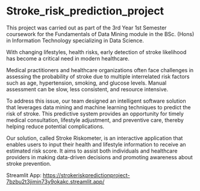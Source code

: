 # Stroke_risk_prediction_project

This project was carried out as part of the 3rd Year 1st Semester coursework for the Fundamentals of Data Mining module in the BSc. (Hons) in Information Technology specializing in Data Science.

With changing lifestyles, health risks, early detection of stroke likelihood has become a critical need in modern healthcare.

Medical practitioners and healthcare organizations often face challenges in assessing the probability of stroke due to multiple interrelated risk factors such as age, hypertension, smoking, and glucose levels. Manual assessment can be slow, less consistent, and resource intensive.

To address this issue, our team designed an intelligent software solution that leverages data mining and machine learning techniques to predict the risk of stroke. This predictive system provides an opportunity for timely medical consultation, lifestyle adjustment, and preventive care, thereby helping reduce potential complications.

Our solution, called Stroke Riskometer, is an interactive application that enables users to input their health and lifestyle information to receive an estimated risk score. It aims to assist both individuals and healthcare providers in making data-driven decisions and promoting awareness about stroke prevention.

Streamlit App: https://strokeriskpredictionproject-7bzbu2t3jimin73y9okakc.streamlit.app/
